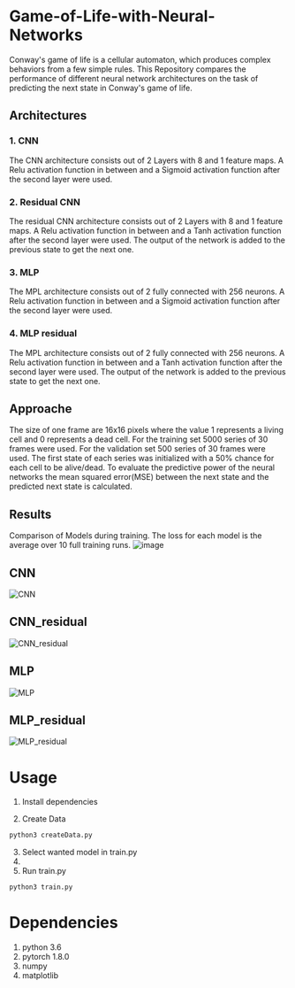 # Game-of-Life-with-Neural-Networks
Conway's game of life is a cellular automaton, which produces complex behaviors from a few simple rules.
This Repository compares the performance of different neural network architectures on the task of predicting the next state in Conway's game of life.

## Architectures

### 1. CNN
The CNN architecture consists out of 2 Layers with 8 and 1 feature maps. A Relu activation function in between and a Sigmoid activation function after the second layer were used.

### 2. Residual CNN
The residual CNN architecture consists out of 2 Layers with 8 and 1 feature maps. A Relu activation function in between and a Tanh activation function after the second layer were used.
The output of the network is added to the previous state to get the next one.

### 3. MLP
The MPL architecture consists out of 2 fully connected with 256 neurons. A Relu activation function in between and a Sigmoid activation function after the second layer were used.

### 4. MLP residual
The MPL architecture consists out of 2 fully connected with 256 neurons. A Relu activation function in between and a Tanh activation function after the second layer were used.
The output of the network is added to the previous state to get the next one.

## Approache
The size of one frame are 16x16 pixels where the value 1 represents a living cell and 0 represents a dead cell.
For the training set 5000 series of 30 frames were used. For the validation set 500 series of 30 frames were used.
The first state of each series was initialized with a 50% chance for each cell to be alive/dead.
To evaluate the predictive power of the neural networks the mean squared error(MSE) between the next state and the predicted next state is calculated.



## Results

Comparison of Models during training.
The loss for each model is the average over 10 full training runs.
![image](https://user-images.githubusercontent.com/72468505/128404168-fe40cad0-476a-435d-90b0-9abd93cea8a7.png)

## CNN
![CNN](https://user-images.githubusercontent.com/72468505/130492201-b5c1079b-792c-43b7-925b-37bb8ea0dd49.gif)

## CNN_residual
![CNN_residual](https://user-images.githubusercontent.com/72468505/130492264-0aca39e9-ef76-42d8-ba02-139bb8667570.gif)

## MLP
![MLP](https://user-images.githubusercontent.com/72468505/130492091-3f117123-b17f-417e-b936-438cdeabc3b7.gif)

## MLP_residual
![MLP_residual](https://user-images.githubusercontent.com/72468505/131228345-31090da1-84e4-4398-9f86-64e4894e0c38.gif)

# Usage


1. Install dependencies

2. Create Data
```python
python3 createData.py
```
3. Select wanted model in train.py
4. 
5. Run train.py
```python
python3 train.py
```

# Dependencies
1. python 3.6
2. pytorch 1.8.0
3. numpy
4. matplotlib

